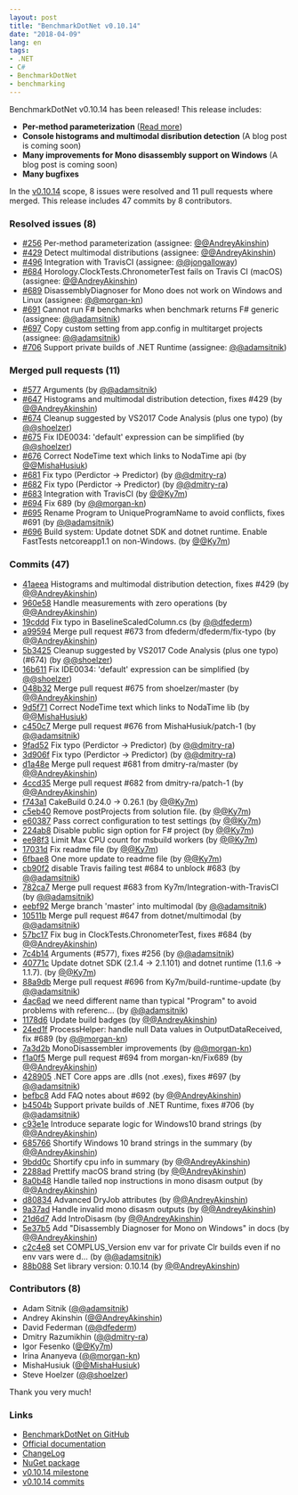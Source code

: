 ```yaml
---
layout: post
title: "BenchmarkDotNet v0.10.14"
date: "2018-04-09"
lang: en
tags:
- .NET
- C#
- BenchmarkDotNet
- benchmarking
---
```


BenchmarkDotNet v0.10.14 has been released! This release includes:

* **Per-method parameterization** ([Read more](http://benchmarkdotnet.org/Advanced/Arguments.htm))
* **Console histograms and multimodal disribution detection** (A blog post is coming soon)
* **Many improvements for Mono disassembly support on Windows** (A blog post is coming soon)
* **Many bugfixes**

In the [v0.10.14](https://github.com/dotnet/BenchmarkDotNet/issues?q=milestone:v0.10.14) scope,
8 issues were resolved and 11 pull requests where merged.
This release includes 47 commits by 8 contributors.

<!--more-->

### Resolved issues (8)

* [#256](https://github.com/dotnet/BenchmarkDotNet/issues/256) Per-method parameterization (assignee: [@@AndreyAkinshin](https://github.com/AndreyAkinshin))
* [#429](https://github.com/dotnet/BenchmarkDotNet/issues/429) Detect multimodal distributions (assignee: [@@AndreyAkinshin](https://github.com/AndreyAkinshin))
* [#496](https://github.com/dotnet/BenchmarkDotNet/issues/496) Integration with TravisCI (assignee: [@@jongalloway](https://github.com/jongalloway))
* [#684](https://github.com/dotnet/BenchmarkDotNet/issues/684) Horology.ClockTests.ChronometerTest fails on Travis CI (macOS) (assignee: [@@AndreyAkinshin](https://github.com/AndreyAkinshin))
* [#689](https://github.com/dotnet/BenchmarkDotNet/issues/689) DisassemblyDiagnoser for Mono does not work on Windows and Linux (assignee: [@@morgan-kn](https://github.com/morgan-kn))
* [#691](https://github.com/dotnet/BenchmarkDotNet/issues/691) Cannot run F# benchmarks when benchmark returns F# generic (assignee: [@@adamsitnik](https://github.com/adamsitnik))
* [#697](https://github.com/dotnet/BenchmarkDotNet/issues/697) Copy custom setting from app.config in multitarget projects (assignee: [@@adamsitnik](https://github.com/adamsitnik))
* [#706](https://github.com/dotnet/BenchmarkDotNet/issues/706) Support private builds of .NET Runtime (assignee: [@@adamsitnik](https://github.com/adamsitnik))

### Merged pull requests (11)

* [#577](https://github.com/dotnet/BenchmarkDotNet/pull/577) Arguments (by [@@adamsitnik](https://github.com/adamsitnik))
* [#647](https://github.com/dotnet/BenchmarkDotNet/pull/647) Histograms and multimodal distribution detection, fixes #429 (by [@@AndreyAkinshin](https://github.com/AndreyAkinshin))
* [#674](https://github.com/dotnet/BenchmarkDotNet/pull/674) Cleanup suggested by VS2017 Code Analysis (plus one typo) (by [@@shoelzer](https://github.com/shoelzer))
* [#675](https://github.com/dotnet/BenchmarkDotNet/pull/675) Fix IDE0034: 'default' expression can be simplified (by [@@shoelzer](https://github.com/shoelzer))
* [#676](https://github.com/dotnet/BenchmarkDotNet/pull/676) Correct NodeTime text which links to NodaTime api (by [@@MishaHusiuk](https://github.com/MishaHusiuk))
* [#681](https://github.com/dotnet/BenchmarkDotNet/pull/681) Fix typo (Perdictor -> Predictor) (by [@@dmitry-ra](https://github.com/dmitry-ra))
* [#682](https://github.com/dotnet/BenchmarkDotNet/pull/682) Fix typo (Perdictor -> Predictor) (by [@@dmitry-ra](https://github.com/dmitry-ra))
* [#683](https://github.com/dotnet/BenchmarkDotNet/pull/683) Integration with TravisCI (by [@@Ky7m](https://github.com/Ky7m))
* [#694](https://github.com/dotnet/BenchmarkDotNet/pull/694) Fix 689 (by [@@morgan-kn](https://github.com/morgan-kn))
* [#695](https://github.com/dotnet/BenchmarkDotNet/pull/695) Rename Program to UniqueProgramName to avoid conflicts, fixes #691 (by [@@adamsitnik](https://github.com/adamsitnik))
* [#696](https://github.com/dotnet/BenchmarkDotNet/pull/696) Build system: Update dotnet SDK and dotnet runtime. Enable FastTests netcoreapp1.1 on non-Windows. (by [@@Ky7m](https://github.com/Ky7m))

### Commits (47)

* [41aeea](https://github.com/dotnet/BenchmarkDotNet/commit/41aeea864dc474089cc12e365b9f90aaaf30bcd7) Histograms and multimodal distribution detection, fixes #429 (by [@@AndreyAkinshin](https://github.com/AndreyAkinshin))
* [960e58](https://github.com/dotnet/BenchmarkDotNet/commit/960e58ae4574d28eba7e077d12bcae5da5617433) Handle measurements with zero operations (by [@@AndreyAkinshin](https://github.com/AndreyAkinshin))
* [19cddd](https://github.com/dotnet/BenchmarkDotNet/commit/19cdddef766eaf575a4bbbcd4902dfbd05841c99) Fix typo in BaselineScaledColumn.cs (by [@@dfederm](https://github.com/dfederm))
* [a99594](https://github.com/dotnet/BenchmarkDotNet/commit/a99594845336557f684d77a2ecfb6e38398d25df) Merge pull request #673 from dfederm/dfederm/fix-typo (by [@@AndreyAkinshin](https://github.com/AndreyAkinshin))
* [5b3425](https://github.com/dotnet/BenchmarkDotNet/commit/5b34257e3a9f86c113a3fcb9561ffc00c33009b0) Cleanup suggested by VS2017 Code Analysis (plus one typo) (#674) (by [@@shoelzer](https://github.com/shoelzer))
* [16b611](https://github.com/dotnet/BenchmarkDotNet/commit/16b6118bcda1acb92966957f90400d3a2c53e0a1) Fix IDE0034: 'default' expression can be simplified (by [@@shoelzer](https://github.com/shoelzer))
* [048b32](https://github.com/dotnet/BenchmarkDotNet/commit/048b32a7f79c744614e497806fc761e7744f2e4f) Merge pull request #675 from shoelzer/master (by [@@AndreyAkinshin](https://github.com/AndreyAkinshin))
* [9d5f71](https://github.com/dotnet/BenchmarkDotNet/commit/9d5f718dd9e4ddaebc7b2d0a5ce55201a237bcca) Correct NodeTime text which links to NodaTime lib (by [@@MishaHusiuk](https://github.com/MishaHusiuk))
* [c450c7](https://github.com/dotnet/BenchmarkDotNet/commit/c450c7cb24bfd26299ca515d84b63cb75d260113) Merge pull request #676 from MishaHusiuk/patch-1 (by [@@adamsitnik](https://github.com/adamsitnik))
* [9fad52](https://github.com/dotnet/BenchmarkDotNet/commit/9fad526013e8e920abdb78d6eca80967d291144c) Fix typo (Perdictor -> Predictor) (by [@@dmitry-ra](https://github.com/dmitry-ra))
* [3d906f](https://github.com/dotnet/BenchmarkDotNet/commit/3d906fcc7fcddbfa2868bd840dd1f1082993817a) Fix typo (Perdictor -> Predictor) (by [@@dmitry-ra](https://github.com/dmitry-ra))
* [d1a48e](https://github.com/dotnet/BenchmarkDotNet/commit/d1a48e7387992a91cb12b4a059cea55714d31bc4) Merge pull request #681 from dmitry-ra/master (by [@@AndreyAkinshin](https://github.com/AndreyAkinshin))
* [4ccd35](https://github.com/dotnet/BenchmarkDotNet/commit/4ccd352ef4863e4836d87fe40037d0432ef51b11) Merge pull request #682 from dmitry-ra/patch-1 (by [@@AndreyAkinshin](https://github.com/AndreyAkinshin))
* [f743a1](https://github.com/dotnet/BenchmarkDotNet/commit/f743a17cafa3a28899ae01f962c01b69a0d8c540) CakeBuild 0.24.0 -> 0.26.1 (by [@@Ky7m](https://github.com/Ky7m))
* [c5eb40](https://github.com/dotnet/BenchmarkDotNet/commit/c5eb4054be58b67c7fd1b932da9f3a60af349028) Remove postProjects from solution file. (by [@@Ky7m](https://github.com/Ky7m))
* [e60387](https://github.com/dotnet/BenchmarkDotNet/commit/e60387eeceffbd9b3cb89fadba5185f16b8dce65) Pass correct configuration to test settings (by [@@Ky7m](https://github.com/Ky7m))
* [224ab8](https://github.com/dotnet/BenchmarkDotNet/commit/224ab8edaed6c510a2b812fac36bc1b3a51fd230) Disable public sign option for F# project (by [@@Ky7m](https://github.com/Ky7m))
* [ee98f3](https://github.com/dotnet/BenchmarkDotNet/commit/ee98f30366a14c31b0cb794c8382e4c7b950d7e1) Limit Max CPU count for msbuild workers (by [@@Ky7m](https://github.com/Ky7m))
* [17031d](https://github.com/dotnet/BenchmarkDotNet/commit/17031d42b5bc716e1d4c472027334da5d0bb157e) Fix readme file (by [@@Ky7m](https://github.com/Ky7m))
* [6fbae8](https://github.com/dotnet/BenchmarkDotNet/commit/6fbae80e5f300ee1d6fd24f1847ebaea369a6484) One more update to readme file (by [@@Ky7m](https://github.com/Ky7m))
* [cb90f2](https://github.com/dotnet/BenchmarkDotNet/commit/cb90f264df1b1251b071487e9e2e703b767cbeda) disable Travis failing test #684 to unblock #683 (by [@@adamsitnik](https://github.com/adamsitnik))
* [782ca7](https://github.com/dotnet/BenchmarkDotNet/commit/782ca71b701fcbaf558d948da0fec5fae44cd79d) Merge pull request #683 from Ky7m/Integration-with-TravisCI (by [@@adamsitnik](https://github.com/adamsitnik))
* [eebf92](https://github.com/dotnet/BenchmarkDotNet/commit/eebf923782161fe908d8aa48d5b5ea4764f32456) Merge branch 'master' into multimodal (by [@@adamsitnik](https://github.com/adamsitnik))
* [10511b](https://github.com/dotnet/BenchmarkDotNet/commit/10511b74d525d6705e901c8fb6b2307e95f2cf17) Merge pull request #647 from dotnet/multimodal (by [@@adamsitnik](https://github.com/adamsitnik))
* [57bc17](https://github.com/dotnet/BenchmarkDotNet/commit/57bc17826f153a34032d256253fc77677fdc3d02) Fix bug in ClockTests.ChronometerTest, fixes #684 (by [@@AndreyAkinshin](https://github.com/AndreyAkinshin))
* [7c4b14](https://github.com/dotnet/BenchmarkDotNet/commit/7c4b14e4d68ad6dd595fa194be938245411d0e4f) Arguments (#577), fixes #256 (by [@@adamsitnik](https://github.com/adamsitnik))
* [40771c](https://github.com/dotnet/BenchmarkDotNet/commit/40771c7ea54b1a2d8eda5492b953e3843eb2cac4) Update dotnet SDK (2.1.4 -> 2.1.101) and dotnet runtime (1.1.6 -> 1.1.7). (by [@@Ky7m](https://github.com/Ky7m))
* [88a9db](https://github.com/dotnet/BenchmarkDotNet/commit/88a9db59c473b75935240dd98fa5788d7816fab5) Merge pull request #696 from Ky7m/build-runtime-update (by [@@adamsitnik](https://github.com/adamsitnik))
* [4ac6ad](https://github.com/dotnet/BenchmarkDotNet/commit/4ac6ad6fec08ef8cf5a7edf6008f964a24b7e9a7) we need different name than typical "Program" to avoid problems with referenc... (by [@@adamsitnik](https://github.com/adamsitnik))
* [1178d6](https://github.com/dotnet/BenchmarkDotNet/commit/1178d6bb00746ba79681175bb9ca00f86086a499) Update build badges (by [@@AndreyAkinshin](https://github.com/AndreyAkinshin))
* [24ed1f](https://github.com/dotnet/BenchmarkDotNet/commit/24ed1f45a8c69a6c1d0d6fa4e4c086acee4fc6ed) ProcessHelper: handle null Data values in OutputDataReceived, fix #689 (by [@@morgan-kn](https://github.com/morgan-kn))
* [7a3d2b](https://github.com/dotnet/BenchmarkDotNet/commit/7a3d2b523d18f00dbc0ebd5e1e4590458ca0f2c2) MonoDisassembler improvements (by [@@morgan-kn](https://github.com/morgan-kn))
* [f1a0f5](https://github.com/dotnet/BenchmarkDotNet/commit/f1a0f5ba7acc35069d42f2a75bf976608f055b7d) Merge pull request #694 from morgan-kn/Fix689 (by [@@AndreyAkinshin](https://github.com/AndreyAkinshin))
* [428905](https://github.com/dotnet/BenchmarkDotNet/commit/428905890bd88e341c83e8a8b68ba1d0841c1e01) .NET Core apps are .dlls (not .exes), fixes #697 (by [@@adamsitnik](https://github.com/adamsitnik))
* [befbc8](https://github.com/dotnet/BenchmarkDotNet/commit/befbc8fb292689c6cca192fa5f6a125cde151bec) Add FAQ notes about #692 (by [@@AndreyAkinshin](https://github.com/AndreyAkinshin))
* [b4504b](https://github.com/dotnet/BenchmarkDotNet/commit/b4504b925096dfe0887f6a5bf5a8aef6b439116e) Support private builds of .NET Runtime, fixes #706 (by [@@adamsitnik](https://github.com/adamsitnik))
* [c93e1e](https://github.com/dotnet/BenchmarkDotNet/commit/c93e1e0502b620d00881713123659ded30ca9b32) Introduce separate logic for Windows10 brand strings (by [@@AndreyAkinshin](https://github.com/AndreyAkinshin))
* [685766](https://github.com/dotnet/BenchmarkDotNet/commit/68576625d19bfbd3c02ab7a7c194536b01a370b2) Shortify Windows 10 brand strings in the summary (by [@@AndreyAkinshin](https://github.com/AndreyAkinshin))
* [9bdd0c](https://github.com/dotnet/BenchmarkDotNet/commit/9bdd0cc6052d1f108ec371540685775fcd19d347) Shortify cpu info in summary (by [@@AndreyAkinshin](https://github.com/AndreyAkinshin))
* [2288ad](https://github.com/dotnet/BenchmarkDotNet/commit/2288ad2756f109a127953ab8b72d37e9b4a42cce) Prettify macOS brand string (by [@@AndreyAkinshin](https://github.com/AndreyAkinshin))
* [8a0b48](https://github.com/dotnet/BenchmarkDotNet/commit/8a0b484804e237f5b20af3e6e8bbe24ff9cb88a0) Handle tailed nop instructions in mono disasm output (by [@@AndreyAkinshin](https://github.com/AndreyAkinshin))
* [d80834](https://github.com/dotnet/BenchmarkDotNet/commit/d808343a137ff82e8f0a2dea4813c9c43895621d) Advanced DryJob attributes (by [@@AndreyAkinshin](https://github.com/AndreyAkinshin))
* [9a37ad](https://github.com/dotnet/BenchmarkDotNet/commit/9a37ad2c2ec7235a36539b101d5419c736a3298f) Handle invalid mono disasm outputs (by [@@AndreyAkinshin](https://github.com/AndreyAkinshin))
* [21d6d7](https://github.com/dotnet/BenchmarkDotNet/commit/21d6d785b18418e52c884da2a3341e8e37588ba9) Add IntroDisasm (by [@@AndreyAkinshin](https://github.com/AndreyAkinshin))
* [5e37b5](https://github.com/dotnet/BenchmarkDotNet/commit/5e37b515b26d5c95032df6acc13dd7e52ecc0d11) Add "Disassembly Diagnoser for Mono on Windows" in docs (by [@@AndreyAkinshin](https://github.com/AndreyAkinshin))
* [c2c4e8](https://github.com/dotnet/BenchmarkDotNet/commit/c2c4e8cc5ff71c8974b528d692096c6de0f0eba4) set COMPLUS_Version env var for private Clr builds even if no env vars were d... (by [@@adamsitnik](https://github.com/adamsitnik))
* [88b088](https://github.com/dotnet/BenchmarkDotNet/commit/88b088a6a1a6079a60e0f8847068939d2927559d) Set library version: 0.10.14 (by [@@AndreyAkinshin](https://github.com/AndreyAkinshin))

### Contributors (8)

* Adam Sitnik ([@@adamsitnik](https://github.com/adamsitnik))
* Andrey Akinshin ([@@AndreyAkinshin](https://github.com/AndreyAkinshin))
* David Federman ([@@dfederm](https://github.com/dfederm))
* Dmitry Razumikhin ([@@dmitry-ra](https://github.com/dmitry-ra))
* Igor Fesenko ([@@Ky7m](https://github.com/Ky7m))
* Irina Ananyeva ([@@morgan-kn](https://github.com/morgan-kn))
* MishaHusiuk ([@@MishaHusiuk](https://github.com/MishaHusiuk))
* Steve Hoelzer ([@@shoelzer](https://github.com/shoelzer))

Thank you very much!

### Links

* [BenchmarkDotNet on GitHub](https://github.com/dotnet/BenchmarkDotNet)
* [Official documentation](http://benchmarkdotnet.org/)
* [ChangeLog](https://github.com/dotnet/BenchmarkDotNet/wiki/ChangeLog)
* [NuGet package](https://www.nuget.org/packages/BenchmarkDotNet/0.10.14)
* [v0.10.14 milestone](https://github.com/dotnet/BenchmarkDotNet/issues?q=milestone:v0.10.14)
* [v0.10.14 commits](https://github.com/dotnet/BenchmarkDotNet/compare/v0.10.13...v0.10.14)
